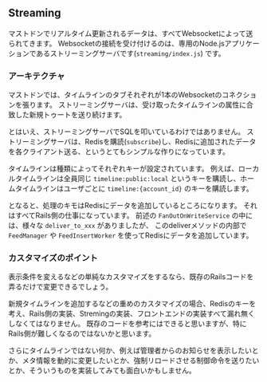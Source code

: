 ## Streaming

マストドンでリアルタイム更新されるデータは、すべてWebsocketによって送られてきます。
Websocketの接続を受け付けるのは、専用のNode.jsアプリケーションであるストリーミングサーバです(`streaming/index.js`) です。

### アーキテクチャ

マストドンでは、タイムラインのタブそれぞれが1本のWebsocketのコネクションを張ります。
ストリーミングサーバは、受け取ったタイムラインの属性に合致した新規トゥートを送り続けます。

とはいえ、ストリーミングサーバでSQLを叩いているわけではありません。
ストリーミングサーバは、Redisを購読(`subscribe`)し、Redisに追加されたデータを各クライアント送る、というとてもシンプルな作りになっています。

タイムラインは種類によってそれぞれキーが設定されています。
例えば、ローカルタイムラインは全員同じ `timeline:public:local` というキーを購読し、ホームタイムラインはユーザごとに `timeline:{account_id}` のキーを購読します。

となると、処理のキモはRedisにデータを追加しているところになります。
それはすべてRails側の仕事になっています。
前述の `FanOutOnWriteService` の中には、様々な `deliver_to_xxx` がありましたが、
このdeliverメソッドの内部で `FeedManager` や `FeedInsertWorker` を使ってRedisにデータを追加しています。

### カスタマイズのポイント

表示条件を変えるなどの単純なカスタマイズをするなら、既存のRailsコードを弄るだけで変更できるでしょう。

新規タイムラインを追加するなどの重めのカスタマイズの場合、Redisのキーを考え、Rails側の実装、Stremingの実装、フロントエンドの実装すべて漏れ無くしなくてはなりません。
既存のコードを参考にはできると思いますが、特にRails側が難しくなるのではないかと思います。

さらにタイムラインではない何か、例えば管理者からのお知らせを表示したいとか、メタ情報を動的に変更したいとか、強制リロードさせる制御命令を送りたいとか、そういうものを実装してみても面白いかもしません。

